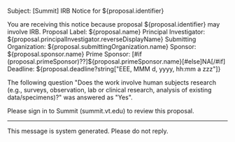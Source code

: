 Subject: [Summit] IRB Notice for ${proposal.identifier} 

You are receiving this notice because proposal ${proposal.identifier} may involve IRB. 
Proposal Label: ${proposal.name} 
Principal Investigator: ${proposal.principalInvestigator.reverseDisplayName} 
Submitting Organization: ${proposal.submittingOrganization.name} 
Sponsor: ${proposal.sponsor.name}
Prime Sponsor: [#if (proposal.primeSponsor)??]${proposal.primeSponsor.name}[#else]NA[/#if]
Deadline: ${proposal.deadline?string["EEE, MMM d, yyyy, hh:mm a zzz"]}

The following question "Does the work involve human subjects research (e.g., surveys, observation, lab or clinical research, analysis of existing data/specimens)?" was answered as "Yes". 

Please sign in to Summit (summit.vt.edu) to review this proposal.

------------------------------------------------------------------------ 
This message is system generated. 
Please do not reply. 
